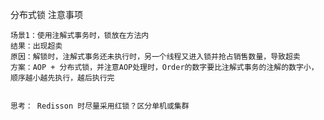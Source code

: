 分布式锁 注意事项
    
    场景1：使用注解式事务时，锁放在方法内
    结果：出现超卖
    原因：解锁时，注解式事务还未执行时，另一个线程又进入锁并抢占销售数量，导致超卖
    方案：AOP + 分布式锁，并注意AOP处理时，Order的数字要比注解式事务的注解的数字小，顺序越小越先执行，越后执行完
    
    
    思考： Redisson 时尽量采用红锁？区分单机或集群